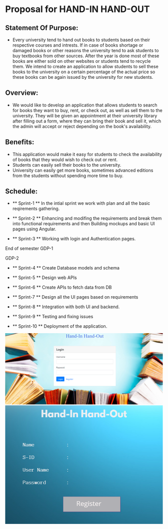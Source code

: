 # Proposal for HAND-IN HAND-OUT
## Statement Of Purpose:
- Every university tend to hand out books to students based on their respective courses and intrests. If in case of books shortage or damaged books or other reasons the university tend to ask students to buy textbooks from other sources. After the year is done most of these books are either sold on other websites or students tend to recycle them. We intend to create an application to allow students to sell these books to the university on a certain percentage of the actual price so these books can be again issued by the university for new students.

 ## Overview:
 - We would like to develop an application that allows students to search for books they want to buy, rent, or check out, as well as sell them to the university. They will be given an appointment at their university library after filling out a form, where they can bring their book and sell it, which the admin will accept or reject depending on the book's availability.
 
 ## Benefits:
- This application would make it easy for students to check the availability of books that they would wish to check out or rent.
- Students can easily sell their books to the university.
- University can easily get more books, sometimes advanced editions from the students without spending more time to buy.


## Schedule:

 - ** Sprint-1 ** In the intial sprint we work with plan and all the basic reqirements gathering. 

- ** Sprint-2 ** Enhancing and modifing the requirements and break them into functional requirements and then Building mockups and basic UI pages using Angular.

- ** Sprint-3 ** Working with login and Authentication pages.

 End of semester GDP-1

 GDP-2 

 - ** Sprint-4 ** Create Database models and schema

 - ** Sprint-5 ** Design web APIs

 - ** Sprint-6 ** Create APIs to fetch data from DB

 - ** Sprint-7 ** Design all the UI pages based on requirements

 - ** Sprint-8 ** Integration with both UI and backend.

 - ** Sprint-9 ** Testing and fixing issues

 - ** Sprint-10 ** Deployment of the application.
 


![](LoginPage.png "loginpage")
![](Register.png "RegisterPage ")




